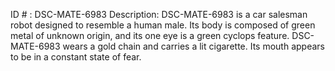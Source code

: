 ID # : DSC-MATE-6983
Description: DSC-MATE-6983 is a car salesman robot designed to resemble a human male. Its body is composed of green metal of unknown origin, and its one eye is a green cyclops feature. DSC-MATE-6983 wears a gold chain and carries a lit cigarette. Its mouth appears to be in a constant state of fear.